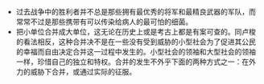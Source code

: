 - 过去战争中的胜利者并不总是那些拥有最优秀的将军和最精良武器的军队，而常常不过是那些携带有可以传染给病人的最可怕的细菌。
- 把小单位合并成大单位，这无论在历史上或是考古上都是有案可查的。同卢梭的看法相反，这种合并决不是在一些没有受到威胁的小型社会为了促进其公民的幸福而自由决定合并这一过程中发生的。小型社会的领袖和大型社会的领袖一样，珍惜自己的独立和特权。合并的发生不外乎下面的两种方式之一：在外力的威胁下合并，或通过实际的征服。